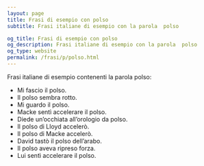 ```yaml
---
layout: page
title: Frasi di esempio con polso 
subtitle: Frasi italiane di esempio con la parola  polso

og_title: Frasi di esempio con polso 
og_description: Frasi italiane di esempio con la parola  polso
og_type: website
permalink: /frasi/p/polso.html
---
```


Frasi italiane di esempio contenenti la parola polso:


- Mi fascio il polso.
- Il polso sembra rotto.
- Mi guardo il polso.
- Macke sentì accelerare il polso.
- Diede un’occhiata all’orologio da polso.
- Il polso di Lloyd accelerò.
- Il polso di Macke accelerò.
- David tastò il polso dell’arabo.
- Il polso aveva ripreso forza.
- Lui sentì accelerare il polso.
